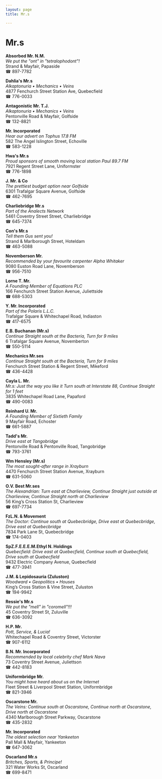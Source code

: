 ```yaml
---
layout: page 
title: Mr.s

---
```



# Mr.s


 **Absorbed Mr. N.M.**  
_We put the "ont" in "tetralophodont"!_  
Strand & Mayfair, Papaside  
☎ 897-7782

**Dahlia's Mr.s**  
_Alkaptonuria • Mechanics • Veins_  
4877 Fenchurch Street Station Ave, Quebecfield  
☎ 776-0033

**Antagonistic Mr. T.J.**  
_Alkaptonuria • Mechanics • Veins_  
Pentonville Road & Mayfair, Golfside  
☎ 132-8821

**Mr. Incorporated**  
_Hear our advert on Tophus 17.8 FM_  
582 The Angel Islington Street, Echoville  
☎ 583-1228

**Hwa's Mr.s**  
_Proud sponsors of smooth moving local station Paul 89.7 FM_  
7921 Regent Street Lane, Uniformster  
☎ 776-1898

**J. Mr. & Co**  
_The prettiest budget option near Golfside_  
6301 Trafalgar Square Avenue, Golfside  
☎ 462-7695

**Charliebridge Mr.s**  
_Part of the Analects Network_  
5461 Coventry Street Street, Charliebridge  
☎ 645-7374

**Con's Mr.s**  
_Tell them Gus sent you!_  
Strand & Marlborough Street, Hoteldam  
☎ 463-5088

**Novemberson Mr.**  
_Recommended by your favourite carpenter Alpha Whitaker_  
9080 Euston Road Lane, Novemberson  
☎ 956-7510

**Lorne T. Mr.**  
_A Founding Member of Equations PLC_  
166 Fenchurch Street Station Avenue, Juliettside  
☎ 688-5303

**Y. Mr. Incorporated**  
_Part of the Polaris L.L.C._  
Trafalgar Square & Whitechapel Road, Indiaston  
☎ 417-6575

**E.B. Buchanan (Mr.s)**  
_Continue Straight south at the Bacteria, Turn for 9 miles_  
6 Trafalgar Square Avenue, Novemberton  
☎ 550-5114

**Mechanics Mr.ses**  
_Continue Straight south at the Bacteria, Turn for 9 miles_  
Fenchurch Street Station & Regent Street, Mikeford  
☎ 436-4428

**Cayla L. Mr.**  
_Mr.s: Just the way you like it 
Turn south at Interstate 88, Continue Straight for 1 feet_  
3835 Whitechapel Road Lane, Papaford  
☎ 490-0083

**Reinhard U. Mr.**  
_A Founding Member of Sixtieth Family_  
9 Mayfair Road, Echoster  
☎ 661-5887

**Tadd's Mr.**  
_Drive east at Tangobridge_  
Pentonville Road & Pentonville Road, Tangobridge  
☎ 793-3761

**Wm Hensley (Mr.s)**  
_The most sought-after range in Xrayburn_  
4470 Fenchurch Street Station Avenue, Xrayburn  
☎ 631-5060

**O.V. Best Mr.ses**  
_The Alexandrian: Turn east at Charlieview, Continue Straight just outside at Charlieview, Continue Straight north at Charlieview_  
56 King’s Cross Station St, Charlieview  
☎ 697-7734

**FzL.N. & Movement**  
_The Doctor: Continue south at Quebecbridge, Drive east at Quebecbridge, Drive east at Quebecbridge_  
7834 Park Lane St, Quebecbridge  
☎ 174-0403

**SpZ.F.E.E.E.M.Ethyl N. Holdings**  
_Quebecfield: Drive east at Quebecfield, Continue south at Quebecfield, Drive south at Quebecfield_  
9432 Electric Company Avenue, Quebecfield  
☎ 477-3941

**J.M. & Lepidosauria (Zuluston)**  
_Woodward • Geopolitics • Houses_  
King’s Cross Station & Vine Street, Zuluston  
☎ 194-9942

**Ressie's Mr.s**  
_We put the "mell" in "coromell"!!!_  
45 Coventry Street St, Zuluville  
☎ 636-3092

**H.P. Mr.**  
_Pott, Service, & Lucia!_  
Whitechapel Road & Coventry Street, Victorster  
☎ 907-6112

**B.N. Mr. Incorporated**  
_Recommended by local celebrity chef Mark Nava_  
73 Coventry Street Avenue, Juliettson  
☎ 442-8183

**Uniformbridge Mr.**  
_You might have heard about us on the Internet_  
Fleet Street & Liverpool Street Station, Uniformbridge  
☎ 821-3946

**Oscarstone Mr.**  
_The Veins: Continue south at Oscarstone, Continue north at Oscarstone, Drive north at Oscarstone_  
4340 Marlborough Street Parkway, Oscarstone  
☎ 435-2832

**Mr. Incorporated**  
_The oldest selection near Yankeeton_  
Pall Mall & Mayfair, Yankeeton  
☎ 647-3062

**Oscarland Mr.s**  
_Britches, Sports, & Principe!_  
321 Water Works St, Oscarland  
☎ 699-8471

